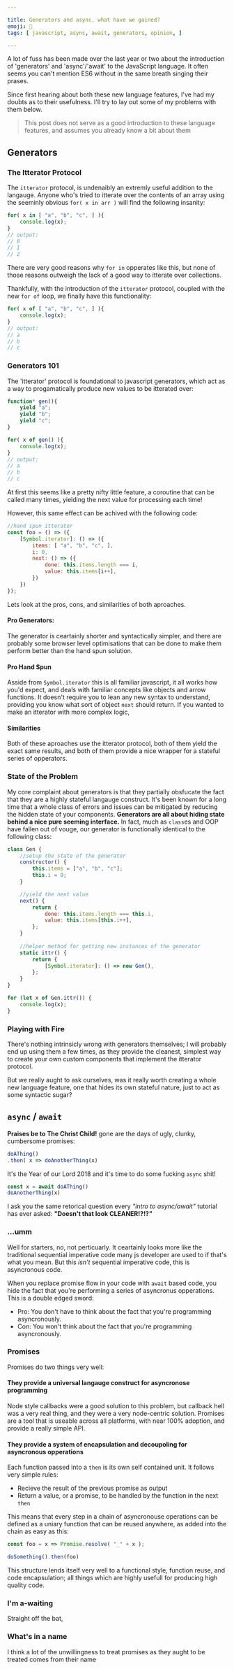 ```yaml
---

title: Generators and async, what have we gained?
emoji: 🤷
tags: [ javascript, async, await, generators, opinion, ]

---
```


A lot of fuss has been made over the last year or two about the introduction of 'generators' and 'async'/'await' to the JavaScript language. It often seems you can't mention ES6 without in the same breath singing their prases. 

Since first hearing about both these new language features, I've had my doubts as to their usefulness. I'll try to lay out some of my problems with them below.

> This post does not serve as a good introduction to these language features, and assumes you already know a bit about them

## Generators

### The Itterator Protocol

The `itterator` protocol, is undenaibly an extremly useful addition to the langauge. Anyone who's tried to itterate over the contents of an array using the seeminly obvious `for( x in arr )` will find the following insanity:

```javascript
for( x in [ "a", "b", "c", ] ){
	console.log(x);
}
// output:
// 0
// 1
// 2
```

There are very good reasons why `for in` opperates like this, but none of those reasons outweigh the lack of a good way to itterate over collections.

Thankfully, with the introduction of the `itterator` protocol, coupled with the new `for of` loop, we finally have this functionality:

```javascript
for( x of [ "a", "b", "c", ] ){
	console.log(x);
}
// output:
// a
// b
// c
```

### Generators 101
The 'itterator' protocol is foundational to javascript generators, which act as a way to progamatically produce new values to be itterated over:

```javascript
function* gen(){
	yield "a";
	yield "b";
	yield "c";
}

for( x of gen() ){
	console.log(x);
}
// output:
// a
// b
// c
```

At first this seems like a pretty nifty little feature, a coroutine that can be called many times, yielding the next value for processing each time!

However, this same effect can be achived with the following code:

```javascript
//hand spun itterator
const foo = () => ({
	[Symbol.iterator]: () => ({
		items: [ "a", "b", "c", ],
		i: 0,
		next: () => ({
			done: this.items.length === i,
			value: this.items[i++],
		})
	})
});
```

Lets look at the pros, cons, and similarities of both aproaches.

#### Pro Generators:
The generator is ceartainly shorter and syntactically simpler, and there are probably some browser level optimisations that can be done to make them perform better than the hand spun solution.

#### Pro Hand Spun
Asside from `Symbol.iterator` this is all familiar javascript, it all works how you'd expect, and deals with familiar concepts like objects and arrow functions. It doesn't require you to lean any new syntax to understand, providing you know what sort of object `next` should return. If you wanted to make an itterator with more complex logic, 

#### Similarities
Both of these aproaches use the itterator protocol, both of them yield the exact same results, and both of them provide a nice wrapper for a stateful series of opperators.

### State of the Problem
My core complaint about generators is that they partially obsfucate the fact that they are a highly stateful langauge construct. It's been known for a long time that a whole class of errors and issues can be mitigated by reducing the hidden state of your components. __Generators are all about hiding state behind a nice pure seeming interface.__ In fact, much as `class`es and OOP have fallen out of vouge, our generator is functionally identical to the following class:

```javascript
class Gen {
	//setup the state of the generator
	constructor() {
		this.items = ["a", "b", "c"];
		this.i = 0;
	}

	//yield the next value
	next() {
		return {
			done: this.items.length === this.i,
			value: this.items[this.i++],
		};
	}
 
	//helper method for getting new instances of the generator
	static ittr() {
		return {
			[Symbol.iterator]: () => new Gen(),
		};
	}
}

for (let x of Gen.ittr()) {
	console.log(x);
}
```

### Playing with Fire
There's nothing intrinsicly wrong with generators themselves; I will probably end up using them a few times, as they provide the cleanest, simplest way to create your own custom components that implement the itterator protocol.

But we really aught to ask ourselves, was it really worth creating a whole new language feature, one that hides its own stateful nature, just to act as some syntactic sugar?

## `async` / `await`

__Praises be to The Christ Child!__ gone are the days of ugly, clunky, cumbersome promises:

```javascript
doAThing()
.then( x => doAnotherThing(x)
```

It's the Year of our Lord 2018 and it's time to do some fucking `async` shit!

```javascript
const x = await doAThing()
doAnotherThing(x)
```

I ask you the same retorical question every _"intro to async/await"_ tutorial has ever asked: __"Doesn't that look CLEANER!?!?"__

### ...umm
Well for starters, no, not perticuarly. It ceartainly looks more like the traditional sequential imperative code many js developer are used to if that's what you mean. But this _isn't_ sequential imperative code, this is asyncronous code.

When you replace promise flow in your code with `await` based code, you hide the fact that you're performing a series of asyncronus opperations. This is a double edged sword:

+ Pro: You don't have to think about the fact that you're programming asyncronously.
+ Con: You won't think about the fact that you're programming asyncronously.

### Promises
Promises do two things very well:

#### They provide a universal langauge construct for asyncronose programming
Node style callbacks were a good solution to this problem, but callback hell was a very real thing, and they were a very node-centric solution. Promises are a tool that is useable across all platforms, with near 100% adoption, and provide a really simple API.

#### They provide a system of encapsulation and decoupoling for asyncronous opperations
Each function passed into a `then` is its own self contained unit. It follows very simple rules:

+ Recieve the result of the previous promise as output
+ Return a value, or a promise, to be handled by the function in the next `then`

This means that every step in a chain of asyncronouse operations can be defined as a uniary function that can be reused anywhere, as added into the chain as easy as this:

```javascript
const foo = x => Promise.resolve( "_" + x );

doSomething().then(foo)
```

This structure lends itself very well to a functional style, function reuse, and code encapsulation; all things which are highly usefull for producing high quality code.

### I'm a-waiting
Straight off the bat, 

### What's in a name
I think a lot of the unwillingness to treat promises as they aught to be treated comes from their name

